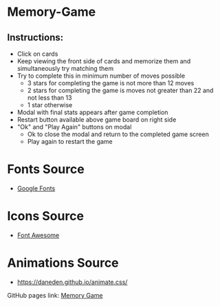 # Memory-Game

## Instructions:
* Click on cards
* Keep viewing the front side of cards and memorize them and simultaneously try matching them
* Try to complete this in minimum number of moves possible
  - 3 stars for completing the game is not more than 12 moves
  - 2 stars for completing the game is moves not greater than 22 and not less than 13
  - 1 star otherwise
* Modal with final stats appears after game completion
* Restart button available above game board on right side
* "Ok" and "Play Again" buttons on modal
  - Ok to close the modal and return to the completed game screen
  - Play again to restart the game

# Fonts Source
* [Google Fonts](https://fonts.google.com/)

# Icons Source
* [Font Awesome](https://fontawesome.com/v4.7.0/)

# Animations Source
* https://daneden.github.io/animate.css/

GitHub pages link: [Memory Game](https://amarjeetsingh1999.github.io/Memory-Game/)
